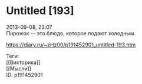 Untitled [193]
===============

   
 2013-09-08, 23:07   
  Пирожок -- это блюдо, которое подают холодным.   
    
 <https://diary.ru/~zHz00/p191452901_untitled-193.htm>   
   
 Теги:   
 [[Викторика]]   
 [[Мысли]]   
 ID: p191452901